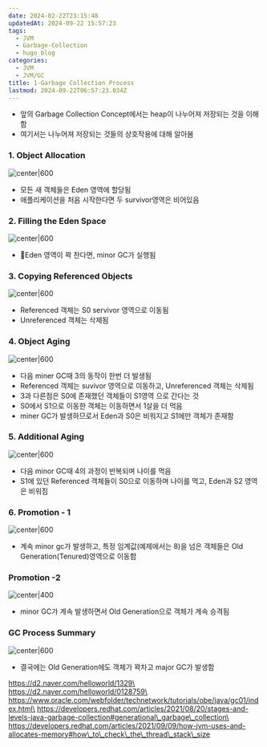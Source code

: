 ```yaml
---
date: 2024-02-22T23:15:48
updatedAt: 2024-09-22 15:57:23
tags:
  - JVM
  - Garbage-Collection
  - hugo_blog
categories:
  - JVM
  - JVM/GC
title: 1-Garbage Collection Process
lastmod: 2024-09-22T06:57:23.034Z
---
```

* 앞의 Garbage Collection Concept에서는 heap이 나누어져 저장되는 것을 이해함
* 여기서는 나누어져 저장되는 것들의 상호작용에 대해 알아봄

### 1. Object Allocation

![center|600](/image/real-resource-image/Pasted%20image%2020240222231607.png)

* 모든 새 객체들은 Eden 영역에 할당됨
* 애플리케이션을 처음 시작한다면 두 survivor영역은 비어있음

### 2. Filling the Eden Space

![center|600](/image/real-resource-image/Pasted%20image%2020240222232133.png)

* Eden 영역이 꽉 찬다면, minor GC가 실행됨

### 3. Copying Referenced Objects

![center|600](/image/real-resource-image/Pasted%20image%2020240222232238.png)

* Referenced 객체는 S0 servivor 영역으로 이동됨
* Unreferenced 객체는 삭제됨

### 4. Object Aging

![center|600](/image/real-resource-image/Pasted%20image%2020240222232408.png)

* 다음 miner GC때 3의 동작이 한번 더 발생됨
* Referenced 객체는 suvivor 영역으로 이동하고, Unreferenced 객체는 삭제됨
* 3과 다른점은 S0에 존재했던 객체들이 S1영역 으로 간다는 것
* S0에서 S1으로 이동한 객체는 이동하면서 1살을 더 먹음
* miner GC가 발생하므로서 Eden과 S0은 비워지고 S1에만 객체가 존재함

### 5. Additional Aging

![center|600](/image/real-resource-image/Pasted%20image%2020240222233018.png)

* 다음 minor GC때 4의 과정이 반복되며 나이를 먹음
* S1에 있던 Referenced 객체들이 S0으로 이동하며 나이를 먹고, Eden과 S2 영역은 비워짐

### 6. Promotion - 1

![center|600](/image/real-resource-image/Pasted%20image%2020240222233216.png)

* 계속 minor gc가 발생하고, 특정 임계값(예제에서는 8)을 넘은 객체들은 Old Generation(Tenured)영역으로 이동함

### Promotion -2

![center|400](/image/real-resource-image/Pasted%20image%2020240222233418.png)

* minor GC가 계속 발생하면서 Old Generation으로 객체가 계속 승격됨

### GC Process Summary

![center|600](/image/real-resource-image/Pasted%20image%2020240222233605.png)

* 결국에는 Old Generation에도 객체가 꽉차고 major GC가 발생함

https://d2.naver.com/helloworld/1329\
https://d2.naver.com/helloworld/0128759\
https://www.oracle.com/webfolder/technetwork/tutorials/obe/java/gc01/index.html\
https://developers.redhat.com/articles/2021/08/20/stages-and-levels-java-garbage-collection#generational\_garbage\_collection\
https://developers.redhat.com/articles/2021/09/09/how-jvm-uses-and-allocates-memory#how\_to\_check\_the\_thread\_stack\_size
